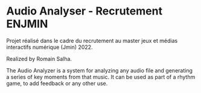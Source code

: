 # Audio Analyser - Recrutement ENJMIN
Projet réalisé dans le cadre du recrutement au master jeux et médias interactifs numérique (Jmin) 2022.

Realized by Romain Salha.

The Audio Analyzer is a system for analyzing any audio file and generating a series of key moments from that music.
It can be used as part of a rhythm game, to add feedback or any other use.


